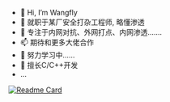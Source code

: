 - 👋 Hi, I’m Wangfly
- 👀 就职于某厂安全打杂工程师, 略懂渗透
- 🌱 专注于内网对抗、外网打点、内网渗透.......
- 📫 期待和更多大佬合作
- 🤚 努力学习中......
- 🔭 擅长C/C++开发
- ...

[![Readme Card](https://github-readme-stats-git-masterrstaa-rickstaa.vercel.app/api?username=wangfly-me&show_icons=true&theme=radical)](https://github.com/anuraghazra/github-readme-stats)

<!---
wangfly-me/wangfly-me is a ✨ special ✨ repository because its `README.md` (this file) appears on your GitHub profile.
You can click the Preview link to take a look at your changes.
--->
